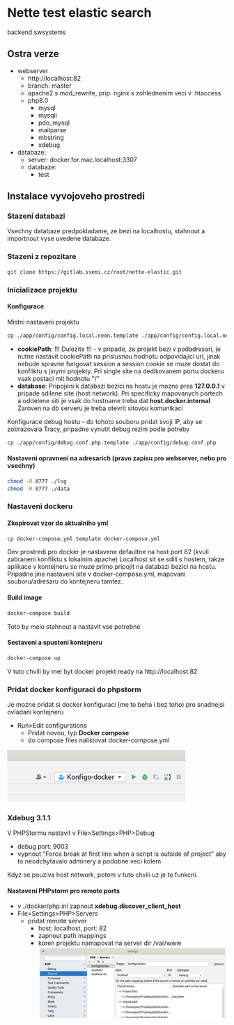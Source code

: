 # Nette test elastic search

backend swsystems 

## Ostra verze
- webserver
    - http://localhost:82
    - branch: master
    - apache2 s mod_rewrite, prip. nginx s zohlednenim veci v .htaccess
    - php8.0
        - mysql
        - mysqli
        - pdo_mysql
        - mailparse
        - mbstring
        - xdebug
- databaze:
    - server: docker.for.mac.localhost:3307
    - databaze:
        - test


## Instalace vyvojoveho prostredi

### Stazeni databazi
Vsechny databaze predpokladame, ze bezi na localhostu, stahnout a importnout vyse uvedene databaze.

### Stazeni z repozitare
```sh
git clone https://gitlab.ssemi.cz/root/nette-elastic.git
```


### Inicializace projektu
#### Konfigurace
Mistni nastaveni projektu
```sh
cp ./app/config/config.local.neon.template ./app/config/config.local.neon
```

- **cookiePath**: !!! Dulezite !!! - v pripade, ze projekt bezi v podadresari, je nutne nastavit cookiePath na prislusnou hodnotu odpovidajici url,
  jinak nebude spravne fungovat session a session cookie se muze dostat do konfliktu s jinymi projekty.
  Pri single site na dedikovanem portu dockeru vsak postaci mit hodnotu "/"
- **database**: Pripojeni k databazi bezici na hostu je mozne pres **127.0.0.1** v pripade sdilene site (host network). Pri specificky mapovanych portech a oddelene siti je vsak do hostname treba dat **host.docker.internal**
  Zaroven na db serveru je treba otevrit sitovou komunikaci

Konfigurace debug hostu - do tohoto souboru pridat svoji IP, aby se zobrazovala Tracy,
pripadne vynutit debug rezim podle potreby
```sh
cp ./app/config/debug.conf.php.template ./app/config/debug.conf.php
```

#### Nastaveni opravneni na adresarich (pravo zapisu pro webserver, nebo pro vsechny)
```sh
chmod -R 0777 ./log
chmod -R 0777 ./data
```

### Nastaveni dockeru

#### Zkopirovat vzor do aktualniho yml
```sh
cp docker-compose.yml.template docker-compose.yml
```
Dev prostredi pro docker je nastavene defaultne na host port 82 (kvuli zabraneni konfliktu s lokalnim apache)
Localhost sit se sdili s hostem, takze aplikace v kontejneru se muze primo pripojit na databazi bezici na hostu.
Pripadne jine nastaveni site v docker-compose.yml, mapovani souboru/adresaru do kontejneru tamtez.


#### Build image
```sh
docker-compose build
```
Toto by melo stahnout a nastavit vse potrebne

#### Sestaveni a spusteni kontejneru
```sh
docker-compose up
```
V tuto chvili by mel byt docker projekt ready na http://localhost:82


### Pridat docker konfiguraci do phpstorm
Je mozne pridat si docker konfiguraci (me to beha i bez toho) pro snadnejsi ovladani kontejneru
- Run>Edit configurations
    - Pridat novou, typ **Docker compose**
    - do compose files nalistovat docker-compose.yml

![Panel](./docker/phpstorm-configuration-panel.png)


### Xdebug 3.1.1
V PHPStormu nastavit v File>Settings>PHP>Debug
- debug port: 9003
- vypnout "Force break at first line when a script is outside of project" aby to neodchytavalo adminery a podobne veci kolem

Kdyz se pouziva host network, potom v tuto chvili uz je to funkcni.

#### Nastaveni PHPstorm pro remote ports
- v ./docker/php.ini zapnout **xdebug.discover_client_host**
- File>Settings>PHP>Servers
    - pridat remote server
        - host: localhost, port: 82
        - zapnout path mappings
        - koren projektu namapovat na server dir /var/www
          ![Path mapping](./docker/phpstorm-xdebug-add-server.png)
      







